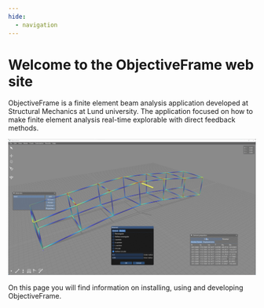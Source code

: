 ```yaml
---
hide:
  - navigation
---
```


# Welcome to the ObjectiveFrame web site

ObjectiveFrame is a finite element beam analysis application developed at Structural Mechanics at Lund university. The application focused on how to make finite element analysis real-time explorable with direct feedback methods.

![ObjectiveFrame](images/screenshot.png "ObjectiveFrame")

On this page you will find information on installing, using and developing ObjectiveFrame.

